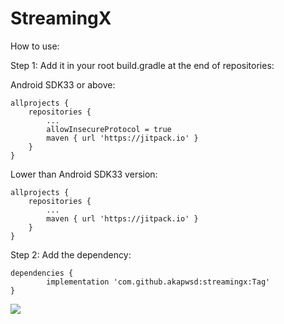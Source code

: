 # StreamingX
How to use:

Step 1:
Add it in your root build.gradle at the end of repositories:

Android SDK33 or above:

	allprojects {
		repositories {
			...
   			allowInsecureProtocol = true
			maven { url 'https://jitpack.io' }
		}
	}
 
Lower than Android SDK33 version:

	allprojects {
		repositories {
			...
			maven { url 'https://jitpack.io' }
		}
	}


Step 2:
Add the dependency:

	dependencies {
	        implementation 'com.github.akapwsd:streamingx:Tag'
	}
  
[![](https://jitpack.io/v/akapwsd/streamingx.svg)](https://jitpack.io/#akapwsd/streamingx)
